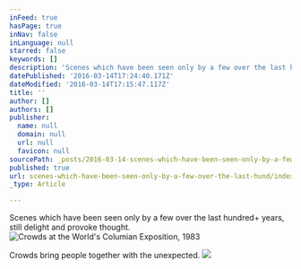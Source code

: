 ```yaml
---
inFeed: true
hasPage: true
inNav: false
inLanguage: null
starred: false
keywords: []
description: 'Scenes which have been seen only by a few over the last hundred+ years, still delight and provoke thought.'
datePublished: '2016-03-14T17:24:40.171Z'
dateModified: '2016-03-14T17:15:47.117Z'
title: ''
author: []
authors: []
publisher:
  name: null
  domain: null
  url: null
  favicon: null
sourcePath: _posts/2016-03-14-scenes-which-have-been-seen-only-by-a-few-over-the-last-hund.md
published: true
url: scenes-which-have-been-seen-only-by-a-few-over-the-last-hund/index.html
_type: Article

---
```

Scenes which have been seen only by a few over the last hundred+ years, still delight and provoke thought.
![Crowds at the World's Columian Exposition, 1983](https://the-grid-user-content.s3-us-west-2.amazonaws.com/b62017d3-6f6b-465f-972d-d89cc43765c6.jpg)

Crowds bring people together with the unexpected.
![](https://the-grid-user-content.s3-us-west-2.amazonaws.com/66309f9c-f939-48e7-9e57-d8c4b1bee536.jpg)